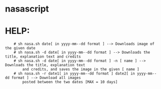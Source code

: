 # nasascript

# HELP:
        # sh nasa.sh date[ in yyyy-mm--dd format ] --> Downloads image of the given date
        # sh nasa.sh -d date[ in yyyy-mm--dd format ] --> Downloads the title, explanation text and credits
        # sh nasa.sh -d date[ in yyyy-mm--dd format ] -n [ name ] --> Downloads the title, explanation text 
            and credits, and saves the image in the given [ name ]
        # sh nasa.sh -r date1[ in yyyy-mm--dd format ] date2[ in yyyy-mm--dd format ] --> Download all images 
            posted between the two dates [MAX = 10 days]